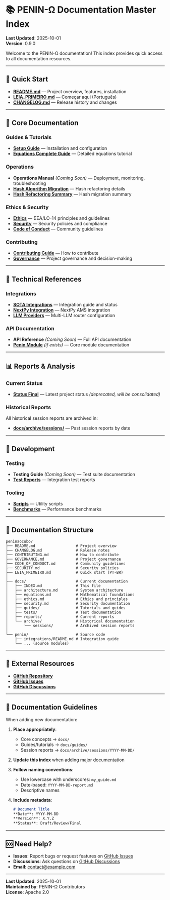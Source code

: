 # 📚 PENIN-Ω Documentation Master Index

**Last Updated**: 2025-10-01  
**Version**: 0.9.0

Welcome to the PENIN-Ω documentation! This index provides quick access to all documentation resources.

---

## 🎯 Quick Start

- **[README.md](../README.md)** — Project overview, features, installation
- **[LEIA_PRIMEIRO.md](../LEIA_PRIMEIRO.md)** — Começar aqui (Português)
- **[CHANGELOG.md](../CHANGELOG.md)** — Release history and changes

---

## 📖 Core Documentation

### Guides & Tutorials
- **[Setup Guide](SETUP.md)** — Installation and configuration
- **[Equations Complete Guide](guides/PENIN_OMEGA_COMPLETE_EQUATIONS_GUIDE.md)** — Detailed equations tutorial

### Operations
- **Operations Manual** *(Coming Soon)* — Deployment, monitoring, troubleshooting
- **[Hash Algorithm Migration](HASH_ALGORITHM_MIGRATION.md)** — Hash refactoring details
- **[Hash Refactoring Summary](HASH_REFACTORING_SUMMARY.md)** — Hash migration summary

### Ethics & Security
- **[Ethics](ethics.md)** — ΣEA/LO-14 principles and guidelines
- **[Security](security.md)** — Security policies and compliance
- **[Code of Conduct](../CODE_OF_CONDUCT.md)** — Community guidelines

### Contributing
- **[Contributing Guide](../CONTRIBUTING.md)** — How to contribute
- **[Governance](../GOVERNANCE.md)** — Project governance and decision-making

---

## 🧬 Technical References

### Integrations
- **[SOTA Integrations](../penin/integrations/README.md)** — Integration guide and status
- **[NextPy Integration](tests/NEXTPY_INTEGRATION_SUMMARY.md)** — NextPy AMS integration
- **[LLM Providers](guides/llm_providers.md)** — Multi-LLM router configuration

### API Documentation
- **API Reference** *(Coming Soon)* — Full API documentation
- **[Penin Module](../penin/README.md)** *(if exists)* — Core module documentation

---

## 📊 Reports & Analysis

### Current Status
- **[Status Final](../STATUS_FINAL.md)** — Latest project status *(deprecated, will be consolidated)*

### Historical Reports
All historical session reports are archived in:
- **[docs/archive/sessions/](archive/sessions/)** — Past session reports by date

---

## 🔧 Development

### Testing
- **Testing Guide** *(Coming Soon)* — Test suite documentation
- **[Test Reports](tests/)** — Integration test reports

### Tooling
- **[Scripts](../scripts/)** — Utility scripts
- **[Benchmarks](../benchmarks/)** — Performance benchmarks

---

## 📂 Documentation Structure

```
peninaocubo/
├── README.md                  # Project overview
├── CHANGELOG.md               # Release notes
├── CONTRIBUTING.md            # How to contribute
├── GOVERNANCE.md              # Project governance
├── CODE_OF_CONDUCT.md         # Community guidelines
├── SECURITY.md                # Security policies
├── LEIA_PRIMEIRO.md           # Quick start (PT-BR)
│
├── docs/                      # Current documentation
│   ├── INDEX.md               # This file
│   ├── architecture.md        # System architecture
│   ├── equations.md           # Mathematical foundations
│   ├── ethics.md              # Ethics and principles
│   ├── security.md            # Security documentation
│   ├── guides/                # Tutorials and guides
│   ├── tests/                 # Test documentation
│   ├── reports/               # Current reports
│   └── archive/               # Historical documentation
│       └── sessions/          # Archived session reports
│
└── penin/                     # Source code
    ├── integrations/README.md # Integration guide
    └── ... (source modules)
```

---

## 🔗 External Resources

- **[GitHub Repository](https://github.com/danielgonzagat/peninaocubo)**
- **[GitHub Issues](https://github.com/danielgonzagat/peninaocubo/issues)**
- **[GitHub Discussions](https://github.com/danielgonzagat/peninaocubo/discussions)**

---

## 📝 Documentation Guidelines

When adding new documentation:

1. **Place appropriately**:
   - Core concepts → `docs/`
   - Guides/tutorials → `docs/guides/`
   - Session reports → `docs/archive/sessions/YYYY-MM-DD/`

2. **Update this index** when adding major documentation

3. **Follow naming conventions**:
   - Use lowercase with underscores: `my_guide.md`
   - Date-based: `YYYY-MM-DD-report.md`
   - Descriptive names

4. **Include metadata**:
   ```markdown
   # Document Title
   **Date**: YYYY-MM-DD  
   **Version**: X.Y.Z  
   **Status**: Draft/Review/Final
   ```

---

## 🆘 Need Help?

- **Issues**: Report bugs or request features on [GitHub Issues](https://github.com/danielgonzagat/peninaocubo/issues)
- **Discussions**: Ask questions on [GitHub Discussions](https://github.com/danielgonzagat/peninaocubo/discussions)
- **Email**: contact@example.com

---

**Last Updated**: 2025-10-01  
**Maintained by**: PENIN-Ω Contributors  
**License**: Apache 2.0
